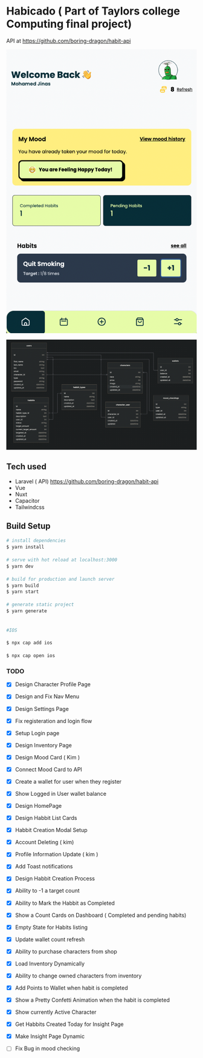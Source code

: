 # Habicado ( Part of Taylors college Computing final project)

API at https://github.com/boring-dragon/habit-api

![screenshot](screenshot.png)

![database](database.png)


## Tech used

- Laravel ( API) https://github.com/boring-dragon/habit-api
- Vue
- Nuxt
- Capacitor
- Tailwindcss

## Build Setup

```bash
# install dependencies
$ yarn install

# serve with hot reload at localhost:3000
$ yarn dev

# build for production and launch server
$ yarn build
$ yarn start

# generate static project
$ yarn generate


#IOS

$ npx cap add ios
 
$ npx cap open ios

```

### TODO

- [x] Design Character Profile Page
- [x] Design and Fix Nav Menu
- [x] Design Settings Page
- [x] Fix registeration and login flow
- [x] Setup Login page
- [x] Design Inventory Page
- [x] Design Mood Card ( Kim )
- [x] Connect Mood Card to API
- [x] Create a wallet for user when they register

- [x] Show Logged in User wallet balance

- [x] Design HomePage
- [x] Design Habbit List Cards

- [x] Habbit Creation Modal Setup
- [x] Account Deleting ( kim)
- [x] Profile Information Update ( kim )

- [x] Add Toast notifications
- [x] Design Habbit Creation Process
- [x] Ability to -1 a target count
- [x] Ability to Mark the Habbit as Completed
- [x] Show a Count Cards on Dashboard ( Completed and pending habits)
- [x] Empty State for Habits listing
- [x] Update wallet count refresh
- [x] Ability to purchase characters from shop
- [x] Load Inventory Dynamically
- [x] Ability to change owned characters from inventory
- [x] Add Points to Wallet when habit is completed
- [x] Show a Pretty Confetti Animation when the habit is completed
- [x] Show currently Active Character
- [x] Get Habbits Created Today for Insight Page
- [x] Make Insight Page Dynamic
- [ ] Fix Bug in mood checking
